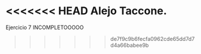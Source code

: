 <<<<<<< HEAD
Alejo Taccone.
=======
Ejercicio 7 INCOMPLETOOOOO

>>>>>>> de7f9c9b6fecfa0962cde65dd7d7d4a66babee9b
